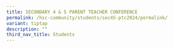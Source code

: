 ```yaml
---
title: SECONDARY 4 & 5 PARENT TEACHER CONFERENCE
permalink: /hsc-community/students/sec45-ptc2024/permalink/
variant: tiptap
description: ""
third_nav_title: Students
---
```

